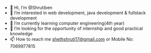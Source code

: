 - 👋 Hi, I’m @Shrutiben
- 👀 I’m interested in web development, java development & fullstack development
- 🌱 I’m currently learning computer engineering(4th year)
- 💞️ I’m looking for the opportunity of internship and good practical knowledge
- 📫 How to reach me shethshruti17@gmail.com or Mobile No: 7069977815

<!---
Shrutiben/Shrutiben is a ✨ special ✨ repository because its `README.md` (this file) appears on your GitHub profile.
You can click the Preview link to take a look at your changes.
--->
